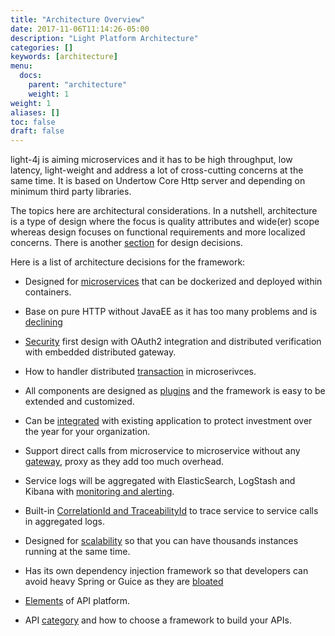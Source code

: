 ```yaml
---
title: "Architecture Overview"
date: 2017-11-06T11:14:26-05:00
description: "Light Platform Architecture"
categories: []
keywords: [architecture]
menu:
  docs:
    parent: "architecture"
    weight: 1
weight: 1
aliases: []
toc: false
draft: false
---
```


light-4j is aiming microservices and it has to be high throughput, low latency, light-weight and
address a lot of cross-cutting concerns at the same time. It is based on Undertow Core Http server
and depending on minimum third party libraries.

The topics here are architectural considerations. In a nutshell, architecture is a type of design
where the focus is quality attributes and wide(er) scope whereas design focuses on functional
requirements and more localized concerns. There is another [section](https://networknt.github.io/light-4j/design/)
for design decisions.

Here is a list of architecture decisions for the framework:

* Designed for [microservices](https://networknt.github.io/light-4j/architecture/microservices/) that can be dockerized and deployed within containers.

* Base on pure HTTP without JavaEE as it has too many problems and is [declining](https://networknt.github.io/light-4j/architecture/jee-is-dead/)
 
* [Security](https://networknt.github.io/light-4j/architecture/security/) first design with OAuth2 integration and distributed verification with embedded distributed gateway.

* How to handler distributed [transaction](https://networknt.github.io/light-4j/architecture/transaction/) in microserivces.

* All components are designed as [plugins](https://networknt.github.io/light-4j/architecture/plugin/) and the framework is easy to be extended and customized.

* Can be [integrated](https://networknt.github.io/light-4j/architecture/integration/) with existing application to protect investment over the year for your organization.

* Support direct calls from microservice to microservice without any [gateway](https://networknt.github.io/light-4j/architecture/gateway/), proxy as they add too much overhead. 

* Service logs will be aggregated with ElasticSearch, LogStash and Kibana with [monitoring and alerting](https://networknt.github.io/light-4j/architecture/monitoring/).

* Built-in [CorrelationId and TraceabilityId](https://networknt.github.io/light-4j/architecture/traceability/) to trace service to service calls in aggregated logs.

* Designed for [scalability](https://networknt.github.io/light-4j/architecture/scalability/) so that you can have thousands instances running at the same time. 
 
* Has its own dependency injection framework so that developers can avoid heavy Spring or Guice as they are [bloated](https://networknt.github.io/light-4j/architecture/spring-is-bloated/) 

* [Elements](https://networknt.github.io/light-4j/architecture/platform/) of API platform. 

* API [category](https://networknt.github.io/light-4j/architecture/category/) and how to choose a framework to build your APIs.
